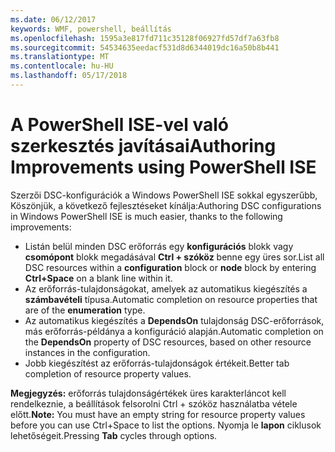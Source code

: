 ```yaml
---
ms.date: 06/12/2017
keywords: WMF, powershell, beállítás
ms.openlocfilehash: 1595a3e817fd711c35128f06927fd57df7a63fb8
ms.sourcegitcommit: 54534635eedacf531d8d6344019dc16a50b8b441
ms.translationtype: MT
ms.contentlocale: hu-HU
ms.lasthandoff: 05/17/2018
---
```

# <a name="authoring-improvements-using-powershell-ise"></a><span data-ttu-id="dc92b-102">A PowerShell ISE-vel való szerkesztés javításai</span><span class="sxs-lookup"><span data-stu-id="dc92b-102">Authoring Improvements using PowerShell ISE</span></span>

<span data-ttu-id="dc92b-103">Szerzői DSC-konfigurációk a Windows PowerShell ISE sokkal egyszerűbb, Köszönjük, a következő fejlesztéseket kínálja:</span><span class="sxs-lookup"><span data-stu-id="dc92b-103">Authoring DSC configurations in Windows PowerShell ISE is much easier, thanks to the following improvements:</span></span>

- <span data-ttu-id="dc92b-104">Listán belül minden DSC erőforrás egy **konfigurációs** blokk vagy **csomópont** blokk megadásával **Ctrl + szóköz** benne egy üres sor.</span><span class="sxs-lookup"><span data-stu-id="dc92b-104">List all DSC resources within a **configuration** block or **node** block by entering **Ctrl+Space** on a blank line within it.</span></span>
- <span data-ttu-id="dc92b-105">Az erőforrás-tulajdonságokat, amelyek az automatikus kiegészítés a **számbavételi** típusa.</span><span class="sxs-lookup"><span data-stu-id="dc92b-105">Automatic completion on resource properties that are of the **enumeration** type.</span></span>
- <span data-ttu-id="dc92b-106">Az automatikus kiegészítés a **DependsOn** tulajdonság DSC-erőforrások, más erőforrás-példánya a konfiguráció alapján.</span><span class="sxs-lookup"><span data-stu-id="dc92b-106">Automatic completion on the **DependsOn** property of DSC resources, based on other resource instances in the configuration.</span></span>
- <span data-ttu-id="dc92b-107">Jobb kiegészítést az erőforrás-tulajdonságok értékeit.</span><span class="sxs-lookup"><span data-stu-id="dc92b-107">Better tab completion of resource property values.</span></span>

<span data-ttu-id="dc92b-108">**Megjegyzés:** erőforrás tulajdonságértékek üres karakterláncot kell rendelkeznie, a beállítások felsorolni Ctrl + szóköz használatba vétele előtt.</span><span class="sxs-lookup"><span data-stu-id="dc92b-108">**Note:** You must have an empty string for resource property values before you can use Ctrl+Space to list the options.</span></span> <span data-ttu-id="dc92b-109">Nyomja le **lapon** ciklusok lehetőségeit.</span><span class="sxs-lookup"><span data-stu-id="dc92b-109">Pressing **Tab** cycles through options.</span></span>
